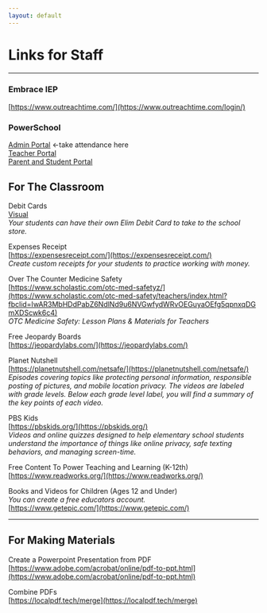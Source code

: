 ```yaml
---
layout: default
---
```

# Links for Staff
---
### Embrace IEP
[https://www.outreachtime.com/](https://www.outreachtime.com/login/)<br>

### PowerSchool
[Admin Portal](https://elim.powerschool.com/admin/pw.html) <span>&#8592;</span>take attendance here<br>
[Teacher Portal](https://elim.powerschool.com/public/)<br>
[Parent and Student Portal](https://elim.powerschool.com/public/)<br>


## For The Classroom

Debit Cards<br>
[Visual]("../Economy.html)<br>
*Your students can have their own Elim Debit Card to take to the school store.*

Expenses Receipt<br>
[https://expensesreceipt.com/](https://expensesreceipt.com/)<br>
*Create custom receipts for your students to practice working with money.*

Over The Counter Medicine Safety <br>
[https://www.scholastic.com/otc-med-safetyz/](https://www.scholastic.com/otc-med-safety/teachers/index.html?fbclid=IwAR3MbHDdPabZ6NdlNd9u6NVGwfydWRvOEGuyaOEfg5qpnxqDGmXDScwk6c4)<br>
*OTC Medicine Safety: Lesson Plans & Materials for Teachers*

Free Jeopardy Boards <br>
[https://jeopardylabs.com/](https://jeopardylabs.com/)<br>

Planet Nutshell<br>
[https://planetnutshell.com/netsafe/](https://planetnutshell.com/netsafe/)<br>
*Episodes covering topics like protecting personal information, responsible posting of pictures, and mobile location privacy. The videos are labeled with grade levels. Below each grade level label, you will find a summary of the key points of each video.*  

PBS Kids<br>
[https://pbskids.org/](https://pbskids.org/)<br>
*Videos and online quizzes designed to help elementary school students understand the importance of things like online privacy, safe texting behaviors, and managing screen-time.*

Free Content To Power Teaching and Learning (K-12th)<br>
[https://www.readworks.org/](https://www.readworks.org/)

Books and Videos for Children (Ages 12 and Under)<br>
_You can create a free educators account._  
[https://www.getepic.com/](https://www.getepic.com/)

---
## For Making Materials
Create a Powerpoint Presentation from PDF<br>
[https://www.adobe.com/acrobat/online/pdf-to-ppt.html](https://www.adobe.com/acrobat/online/pdf-to-ppt.html)  

Combine PDFs<br>
[https://localpdf.tech/merge](https://localpdf.tech/merge)

